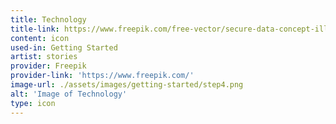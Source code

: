 ```yaml
---
title: Technology
title-link: https://www.freepik.com/free-vector/secure-data-concept-illustration_5573512.htm#position=1
content: icon
used-in: Getting Started
artist: stories
provider: Freepik
provider-link: 'https://www.freepik.com/'
image-url: ./assets/images/getting-started/step4.png
alt: 'Image of Technology'
type: icon
---
```

